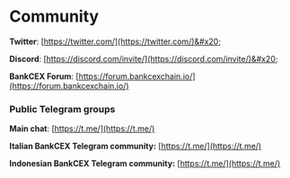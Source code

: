 # Community

**Twitter**: [https://twitter.com/](https://twitter.com/)&#x20;

**Discord**: [https://discord.com/invite/](https://discord.com/invite/)&#x20;

**BankCEX Forum**: [https://forum.bankcexchain.io/](https://forum.bankcexchain.io/)

### Public Telegram groups

**Main chat**: [https://t.me/](https://t.me/)

<!-- **BankCEX announcements group**: [https://t.me/FuseAnnouncements](https://t.me/FuseAnnouncements) -->

<!-- **BankCEX Cash group**: [https://t.me/fusecash](https://t.me/fusecash) -->

<!-- **goldxSwap group**: [https://t.me/bankswap](https://t.me/bankswap) -->

<!-- **BankCEX NFTs**: [https://t.me/fuseNFTs](https://t.me/fuseNFTs)&#x20; -->

**Italian BankCEX Telegram community:** [https://t.me/](https://t.me/)

**Indonesian BankCEX Telegram community:** [https://t.me/](https://t.me/)

